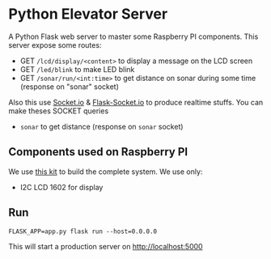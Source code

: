 # Python Elevator Server

A Python Flask web server to master some Raspberry PI components. This server expose some routes:

- GET `/lcd/display/<content>` to display a message on the LCD screen
- GET `/led/blink` to make LED blink
- GET `/sonar/run/<int:time>` to get distance on sonar during some time (response on "sonar" socket)

Also this use [Socket.io][socketio] & [Flask-Socket.io][flask-socketio] to produce realtime stuffs. You can make theses SOCKET queries

- `sonar` to get distance (response on `sonar` socket)

## Components used on Raspberry PI

We use [this kit][freenove_kit] to build the complete system. We use only:

- I2C LCD 1602 for display

## Run

    FLASK_APP=app.py flask run --host=0.0.0.0

This will start a production server on <http://localhost:5000>


[freenove_kit]: https://www.amazon.fr/Freenove-Raspberry-Processing-Tutorials-Components/dp/B06W54L7B5
[socketio]: https://socket.io/
[flask-socketio]: https://flask-socketio.readthedocs.io/
